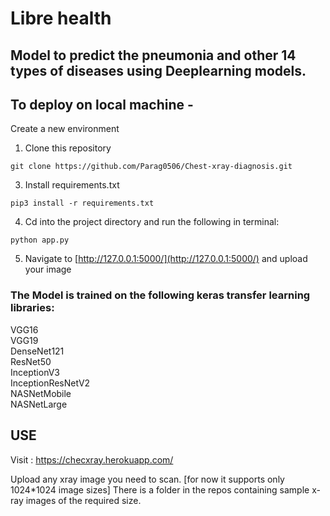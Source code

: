 # Libre health

## Model to predict the pneumonia and other 14 types of diseases using Deeplearning models. 

## To deploy on local machine -

Create a new environment

1. Clone this repository
```
git clone https://github.com/Parag0506/Chest-xray-diagnosis.git
```

3. Install requirements.txt
```
pip3 install -r requirements.txt
```

4. Cd into the project directory and run the following in terminal:
```
python app.py
```

5. Navigate to [http://127.0.0.1:5000/](http://127.0.0.1:5000/) and upload your image



### The Model is trained on the following keras transfer learning libraries: <br>
VGG16<br>
VGG19<br>
DenseNet121<br>
ResNet50<br>
InceptionV3<br>
InceptionResNetV2<br>
NASNetMobile<br>
NASNetLarge<br>

## USE
Visit : 
https://checxray.herokuapp.com/

Upload any xray image you need to scan. [for now it supports only 1024*1024 image sizes]
There is a folder in the repos containing sample x-ray images of the required size.  
